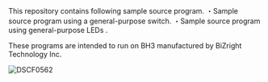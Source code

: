 This repository contains following sample source program.
・Sample source program using a general-purpose switch.
・Sample source program using general-purpose LEDs .

These programs are intended to run on BH3 manufactured by BiZright Technology Inc.

![DSCF0562](./DSCF0562.JPG)
